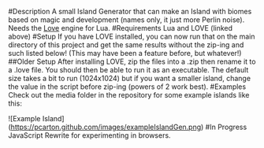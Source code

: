 #Description
  A small Island Generator that can make an Island with biomes based on magic and development (names only, it just more Perlin noise). Needs the [Love](love2d.org) engine for Lua.
#Requirements
  Lua and LOVE (linked above)
#Setup
  If you have LOVE installed, you can now run that on the main directory of this project and get the same results without the zip-ing and such listed below! (This may have been a feature before, but whatever!)
##Older Setup
  After installing LOVE, zip the files into a .zip then rename it to a .love file. You should then be able to run it as an executable. The default size takes a bit to run (1024x1024) but if you want a smaller island, change the value in the script before zip-ing (powers of 2 work best).
#Examples
  Check out the media folder in the repository for some example islands like this:

  ![Example Island]
  (https://pcarton.github.com/images/exampleIslandGen.png)
#In Progress
  JavaScript Rewrite for experimenting in browsers.
